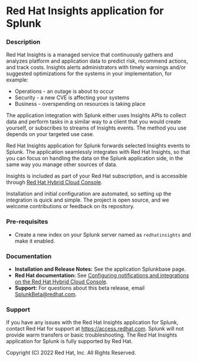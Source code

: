 Red Hat Insights application for Splunk
=================================

### Description ###

Red Hat Insights is a managed service that continuously gathers and analyzes platform and application data to predict risk, recommend actions, and track costs. Insights alerts administrators with timely warnings and/or suggested optimizations for the systems in your implementation, for example:

* Operations - an outage is about to occur
* Security - a new CVE is affecting your systems
* Business - overspending on resources is taking place

The application integration with Splunk either uses Insights APIs to collect data and perform tasks in a similar way to a client that you would create yourself, or subscribes to streams of Insights events. The method you use depends on your targeted use case.

Red Hat Insights application for Splunk forwards selected Insights events to Splunk. The application seamlessly integrates with Red Hat Insights, so that you can focus on handling the data on the Splunk application side, in the same way you manage other sources of data.

Insights is included as part of your Red Hat subscription, and is accessible through [Red Hat Hybrid Cloud Console](https://console.redhat.com).

Installation and initial configuration are automated, so setting up the integration is quick and simple. The project is open source, and we welcome contributions or feedback on its repository.

### Pre-requisites ###

* Create a new index on your Splunk server named as `redhatinsights` and make it enabled.
### Documentation ###

* **Installation and Release Notes:** See the application Splunkbase page.
* **Red Hat documentation:** See [Configuring notifications and integrations on the Red Hat Hybrid Cloud Console](https://access.redhat.com/documentation/en-us/red_hat_hybrid_cloud_console/2022/html/configuring_notifications_and_integrations_on_the_red_hat_hybrid_cloud_console/index).   
* **Support:** For questions about this beta release, email <SplunkBeta@redhat.com>.

### Support ###

If you have any issues with the Red Hat Insights application for Splunk, contact Red Hat for support at <https://access.redhat.com>. Splunk will not provide warm transfers or basic troubleshooting. The Red Hat Insights application for Splunk is fully supported by Red Hat.

Copyright (C) 2022 Red Hat, Inc. All Rights Reserved.
